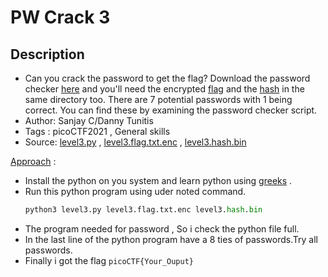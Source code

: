 # PW Crack 3

## Description
- Can you crack the password to get the flag? Download the password checker [here](./level3.py) and you'll need the encrypted [flag](./level3.flag.txt.enc) and the [hash](./level3.hash.bin) in the same directory too. There are 7 potential passwords with 1 being correct. You can find these by examining the password checker script.
- Author: Sanjay C/Danny Tunitis
- Tags  : picoCTF2021 , General skills
- Source: [level3.py](level3.py) , [level3.flag.txt.enc](./level3.flag.txt.enc) , [level3.hash.bin](./level3.hash.bin)

<ins>Approach</ins> :
- Install the python on you system and learn python using [greeks](https://www.geeksforgeeks.org/python-programming-language/) .
- Run this python program using uder noted command.
   ```python
   python3 level3.py level3.flag.txt.enc level3.hash.bin
   ```
- The program needed for password , So i check the python file full.
- In the last line of the python program have a 8 ties of passwords.Try all passwords.
- Finally i got the flag `picoCTF{Your_Ouput}`
